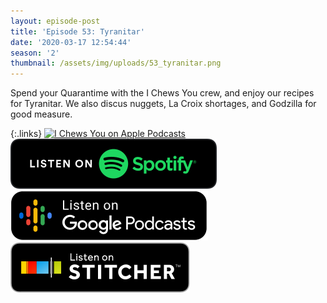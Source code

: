 ```yaml
---
layout: episode-post
title: 'Episode 53: Tyranitar'
date: '2020-03-17 12:54:44'
season: '2'
thumbnail: /assets/img/uploads/53_tyranitar.png
---
```

Spend your Quarantime with the I Chews You crew, and enjoy our recipes for Tyranitar. We also discus nuggets, La Croix shortages, and Godzilla for good measure.

{:.links}  [![I Chews You on Apple Podcasts](https://linkmaker.itunes.apple.com/en-us/badge-lrg.svg?releaseDate=2019-04-16T00:00:00Z&kind=podcast&bubble=podcasts)](https://podcasts.apple.com/us/podcast/53-tyranitar/id1455409177?i=1000468671523)  [![I Chews You on Spotify](/assets/img/uploads/spotify-badge-button.svg)](https://open.spotify.com/episode/0YGSpfHVrcA4oRr9jmLWuh)  [![I Chews You on Google Podcasts](/assets/img/uploads/google-podcasts-badge-button.svg)](https://podcasts.google.com/?feed=aHR0cHM6Ly9pY2hld3N5b3UubGlic3luLmNvbS9yc3M&episode=ZWM5MmZlNjMtZjk4ZS00MDQxLWE5MzctODI2OTg4YTRlNWZk&ved=0CAIQkfYCahcKEwiAkK7T-6HoAhUAAAAAHQAAAAAQAQ)  [![I Chews You on Stitcher](/assets/img/uploads/stitcher-badge-button.svg)](https://www.stitcher.com/s?eid=68092402)